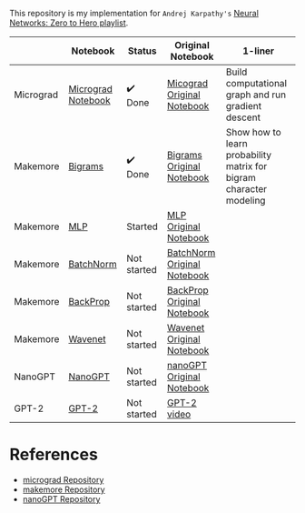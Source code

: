 
This repository is my implementation for `Andrej Karpathy's` [Neural Networks: Zero to Hero playlist](https://www.youtube.com/playlist?list=PLAqhIrjkxbuWI23v9cThsA9GvCAUhRvKZ).


|  | Notebook | Status | Original Notebook | 1-liner
| --- | --- | --- | --- | ---
| Micrograd | [Micrograd Notebook](https://deepnote.com/workspace/andy-lee-e64d-441927ce-64b7-4df1-9818-b7cc4001d76a/project/karpathytutorials-55a68ff6-49ab-4f6d-97e1-ab05640c955e/notebook/micro_grad-d869fdf259fc4c8ea93bd917bc5dea32) | ✔️ Done | [Micograd Original Notebook](https://github.com/karpathy/nn-zero-to-hero/tree/master/lectures/micrograd) | Build computational graph and run gradient descent
| Makemore | [Bigrams](https://deepnote.com/workspace/andypersonal-89e9b5d2-5968-40dc-986c-e831dca9b11c/project/karpathymakemore-0129c86c-0221-47a9-9ff5-5a790f5a7462/notebook/makemore_notebook-67903f51a6154c1c89d7eff722f6d7b1) | ✔️ Done | [Bigrams Original Notebook](https://github.com/karpathy/nn-zero-to-hero/blob/master/lectures/makemore/makemore_part1_bigrams.ipynb) | Show how to learn probability matrix for bigram character modeling
| Makemore | [MLP]() | Started | [MLP Original Notebook](https://github.com/karpathy/nn-zero-to-hero/blob/master/lectures/makemore/makemore_part1_bigrams.ipynb)
| Makemore | [BatchNorm]() | Not started| [BatchNorm Original Notebook](https://github.com/karpathy/nn-zero-to-hero/blob/master/lectures/makemore/makemore_part1_bigrams.ipynb)
| Makemore | [BackProp]() | Not started | [BackProp Original Notebook](https://github.com/karpathy/nn-zero-to-hero/blob/master/lectures/makemore/makemore_part4_backprop.ipynb)
| Makemore | [Wavenet]() | Not started | [Wavenet Original Notebook](https://github.com/karpathy/nn-zero-to-hero/blob/master/lectures/makemore/makemore_part5_cnn1.ipynb)
| NanoGPT | [NanoGPT]() | Not started | [nanoGPT Original Notebook](https://github.com/karpathy/ng-video-lecture)
| GPT-2 | [GPT-2]() | Not started | [GPT-2 video](https://www.youtube.com/watch?v=l8pRSuU81PU&list=PPSV)


# References
- [micrograd Repository](https://github.com/karpathy/micrograd)
- [makemore Repository](https://github.com/karpathy/makemore)
- [nanoGPT Repository](https://github.com/karpathy/nanoGPT)
